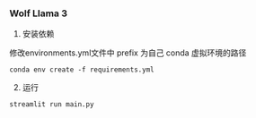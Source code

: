 ### Wolf Llama 3

1. 安装依赖

修改environments.yml文件中 prefix 为自己 conda 虚拟环境的路径

```
conda env create -f requirements.yml
```

2. 运行

```
streamlit run main.py
```